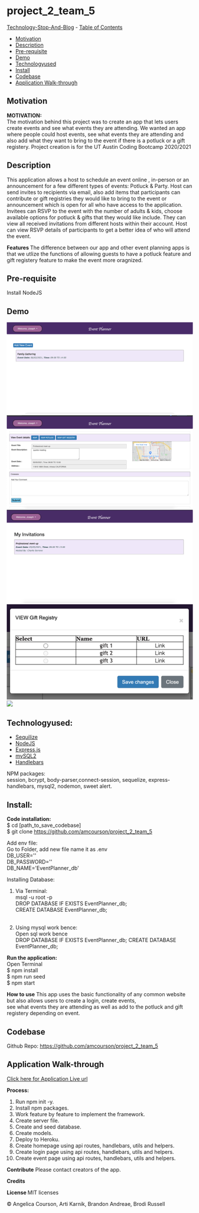 # project_2_team_5

 [Technology-Stop-And-Blog](#Technology-Stop-And-Blog)
    - [Table of Contents](#table-of-contents)
  * [Motivation](#motivation)
  * [Description](#description)
  * [Pre-requisite](#pre-requisite)
  * [Demo](#demo)
  * [Technologyused](#technologyused-)
  * [Install](#install-)
  * [Codebase](#codebase)
  * [Application Walk-through](#Application-walk-through)

## Motivation
<strong> MOTIVATION:</strong> <br>
The motivation behind this project was to create an app that lets users create events and see what events they are attending. We wanted an app where people could host events, see what events they are attending and also add what they want to bring to the event if there is a potluck or a gift registery. Project creation is for the UT Austin Coding Bootcamp 2020/2021

## Description
This application allows a host to schedule an event online , in-person or an announcement for a few different types of events: Potluck & Party. 
Host can send invites to recipients via email, also add items that participants can contribute or gift registries they would like to bring to the event or announcement which is open for all who have access to the application.
Invitees can RSVP to the event with the number of adults & kids, choose available options for potluck & gifts that they would like include. They can view all received invitations from different hosts within their account.
Host can view RSVP details of participants to get a better idea of who will attend the event.

<strong>Features </strong>
The difference between our app and other event planning apps is that we utlize the functions of allowing guests to have a potluck feature and gift registery feature to make the event more oragnized. <br>


## Pre-requisite
Install NodeJS 

## Demo
![](./public/assets/myGif.gif?raw=true)
<img src="./public/assets/SS1.png">
<img src="./public/assets/SS2.png">
<img src="./public/assets/SS3.png">
<img src="./public/assets/SS4.png">

## Technologyused:
<ul>
    <li> 
    <a href="https://sequelize.org/" target="_blank">Sequilize  <a>
    <br>
    </li>
    <li> 
    <a href="https://nodejs.org/en/docs/" target="_blank">NodeJS <a>
    <li> 
    <a href="https://expressjs.com/en/guide/routing.html" target="_blank">Express.js<a>
    </li>
    <li> 
    <a href="https://dev.mysql.com/doc/" target="_blank">mySQL2 </a>
    </li>
     <li> 
    <a href="https://handlebarsjs.com/" target="_blank">Handlebars </a>
    </li>
</ul>
     NPM packages: <br>
    session, bcrypt, body-parser,connect-session, sequelize, express-handlebars, mysql2, nodemon,   sweet alert.


## Install:
<strong>Code installation:</strong> <br>
$ cd [path_to_save_codebase] <br>
$ git clone https://github.com/amcourson/project_2_team_5<br>

Add env file: <br>
Go to Folder, add new file name it as .env <br>
DB_USER='<your mysql username>' <br>
DB_PASSWORD='<your mysql password>' <br>
DB_NAME='EventPlanner_db' <br>

Installing Database: <br>
1. Via Terminal: <br>
msql -u root -p  <press enter> <br>
DROP DATABASE IF EXISTS EventPlanner_db; <press enter>  <br>
CREATE DATABASE EventPlanner_db; <br> <press enter> <br>

2. Using mysql work bence: <br>
Open sql work bence <br>
DROP DATABASE IF EXISTS EventPlanner_db;
CREATE DATABASE EventPlanner_db; <br>

<strong> Run the application: </strong> <br>
Open Terminal <br>
$ npm install <br>
$ npm run seed <br>
$ npm start <br>

<strong>How to use</strong>
This app uses the basic functionality of any common website but also allows users to create a login, create events, <br>
see what events they are attending as well as add to the potluck and gift registery depending on event. <br>

## Codebase
Github Repo: https://github.com/amcourson/project_2_team_5 


## Application Walk-through
<a href="https://serene-oasis-98788.herokuapp.com/" target="_blank"> Click here for Application Live url </a>


<strong>Process: </strong>
1. Run npm init -y. <br>
2. Install npm packages. <br>
3. Work feature by feature to implement the framework. <br>
4. Create server file. <br>
5. Create and seed database. <br>
6. Create models. <br>
7. Deploy to Heroku. <br>
8. Create homepage using api routes, handlebars, utils and helpers. <br>
9. Create login page using api routes, handlebars, utils and helpers. <br>
10. Create event page using api routes, handlebars, utils and helpers. <br>


<strong>Contribute</strong>
Please contact creators of the app. 

<strong> Credits </strong>
<br>

<strong> License </strong>
MIT licenses

© Angelica Courson, Arti Karnik, Brandon Andreae, Brodi Russell
